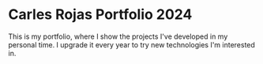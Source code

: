 # Carles Rojas Portfolio 2024

This is my portfolio, where I show the projects I've developed in my personal time.
I upgrade it every year to try new technologies I'm interested in.
